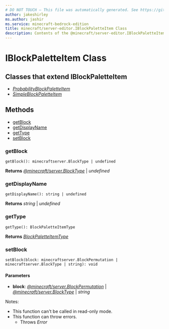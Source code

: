 ```yaml
---
# DO NOT TOUCH — This file was automatically generated. See https://github.com/mojang/minecraftapidocsgenerator to modify descriptions, examples, etc.
author: jakeshirley
ms.author: jashir
ms.service: minecraft-bedrock-edition
title: minecraft/server-editor.IBlockPaletteItem Class
description: Contents of the @minecraft/server-editor.IBlockPaletteItem class.
---
```

# IBlockPaletteItem Class

## Classes that extend IBlockPaletteItem
- [*ProbabilityBlockPaletteItem*](ProbabilityBlockPaletteItem.md)
- [*SimpleBlockPaletteItem*](SimpleBlockPaletteItem.md)

## Methods
- [getBlock](#getblock)
- [getDisplayName](#getdisplayname)
- [getType](#gettype)
- [setBlock](#setblock)

### **getBlock**
`
getBlock(): minecraftserver.BlockType | undefined
`

**Returns** [*@minecraft/server.BlockType*](../../minecraft/server/BlockType.md) | *undefined*

### **getDisplayName**
`
getDisplayName(): string | undefined
`

**Returns** *string* | *undefined*

### **getType**
`
getType(): BlockPaletteItemType
`

**Returns** [*BlockPaletteItemType*](BlockPaletteItemType.md)

### **setBlock**
`
setBlock(block: minecraftserver.BlockPermutation | minecraftserver.BlockType | string): void
`

#### **Parameters**
- **block**: [*@minecraft/server.BlockPermutation*](../../minecraft/server/BlockPermutation.md) | [*@minecraft/server.BlockType*](../../minecraft/server/BlockType.md) | *string*
  
Notes:
- This function can't be called in read-only mode.
- This function can throw errors.
  - Throws *Error*
